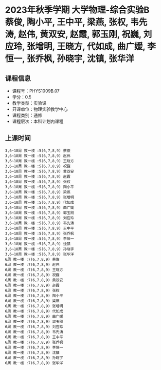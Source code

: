 # 2023年秋季学期 大学物理-综合实验B 蔡俊, 陶小平, 王中平, 梁燕, 张权, 韦先涛, 赵伟, 黄双安, 赵霞, 郭玉刚, 祝巍, 刘应玲, 张增明, 王晓方, 代如成, 曲广媛, 李恒一, 张乔枫, 孙晓宇, 沈镇, 张华洋






## 课程信息

- 课程号：PHYS1009B.07
- 学分：0.5
- 教学类型：实验课
- 开课单位：物理实验教学中心
- 课程类别：通修
- 课程层次：本科计划内课程

## 上课时间

```
3,6~18周 教一楼 :5(6,7,8,9) 蔡俊
3,6~18周 教一楼 :5(6,7,8,9) 赵伟
3,6~18周 教一楼 :5(6,7,8,9) 王晓方
3,6~18周 教一楼 :5(6,7,8,9) 祝巍
3,6~18周 教一楼 :5(6,7,8,9) 黄双安
3,6~18周 教一楼 :5(6,7,8,9) 赵霞
3,6~18周 教一楼 :5(6,7,8,9) 张权
3,6~18周 教一楼 :5(6,7,8,9) 陶小平
3,6~18周 教一楼 :5(6,7,8,9) 梁燕
3,6~18周 教一楼 :5(6,7,8,9) 张增明
3,6~18周 教一楼 :5(6,7,8,9) 代如成
3,6~18周 教一楼 :5(6,7,8,9) 曲广媛
3,6~18周 教一楼 :5(6,7,8,9) 郭玉刚
3,6~18周 教一楼 :5(6,7,8,9) 刘应玲
3,6~18周 教一楼 :5(6,7,8,9) 韦先涛
3,6~18周 教一楼 :5(6,7,8,9) 王中平
3,6~18周 教一楼 :5(6,7,8,9) 张乔枫
3,6~18周 教一楼 :5(6,7,8,9) 李恒一
3,6~18周 教一楼 :5(6,7,8,9) 沈镇
3,6~18周 教一楼 :5(6,7,8,9) 孙晓宇
3,6~18周 教一楼 :5(6,7,8,9) 张华洋
6周 教一楼 :7(6,7,8,9) 蔡俊
6周 教一楼 :7(6,7,8,9) 赵伟
6周 教一楼 :7(6,7,8,9) 王晓方
6周 教一楼 :7(6,7,8,9) 祝巍
6周 教一楼 :7(6,7,8,9) 黄双安
6周 教一楼 :7(6,7,8,9) 赵霞
6周 教一楼 :7(6,7,8,9) 张权
6周 教一楼 :7(6,7,8,9) 陶小平
6周 教一楼 :7(6,7,8,9) 梁燕
6周 教一楼 :7(6,7,8,9) 张增明
6周 教一楼 :7(6,7,8,9) 代如成
6周 教一楼 :7(6,7,8,9) 曲广媛
6周 教一楼 :7(6,7,8,9) 郭玉刚
6周 教一楼 :7(6,7,8,9) 刘应玲
6周 教一楼 :7(6,7,8,9) 韦先涛
6周 教一楼 :7(6,7,8,9) 王中平
6周 教一楼 :7(6,7,8,9) 张乔枫
6周 教一楼 :7(6,7,8,9) 李恒一
6周 教一楼 :7(6,7,8,9) 沈镇
6周 教一楼 :7(6,7,8,9) 孙晓宇
6周 教一楼 :7(6,7,8,9) 张华洋
```


